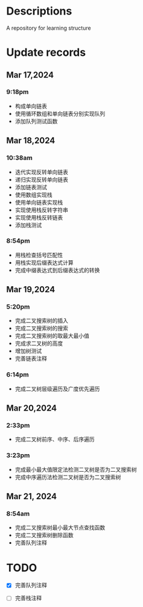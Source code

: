 # Descriptions

A repository for learning structure

# Update records

## Mar 17,2024

### 9:18pm

- 构成单向链表
- 使用循环数组和单向链表分别实现队列
- 添加队列测试函数

## Mar 18,2024

### 10:38am

- 迭代实现反转单向链表
- 递归实现反转单向链表
- 添加链表测试
- 使用数组实现栈
- 使用单向链表实现栈
- 实现使用栈反转字符串
- 实现使用栈反转链表
- 添加栈测试

### 8:54pm

- 用栈检查括号匹配性
- 用栈实现后缀表达式计算
- 完成中缀表达式到后缀表达式的转换

## Mar 19,2024

### 5:20pm

- 完成二叉搜索树的插入
- 完成二叉搜索树的搜索
- 完成二叉搜索树的取最大最小值
- 完成求二叉树的高度
- 增加树测试
- 完善链表注释

### 6:14pm

- 完成二叉树层级遍历及广度优先遍历

## Mar 20,2024

### 2:33pm

- 完成二叉树前序、中序、后序遍历

### 3:23pm

- 完成最小最大值限定法检测二叉树是否为二叉搜索树
- 完成中序遍历法检测二叉树是否为二叉搜索树

## Mar 21, 2024

### 8:54am

- 完成二叉搜索树最小最大节点查找函数
- 完成二叉搜索树删除函数
- 完善队列注释

# TODO

- [x] 完善队列注释
- [ ] 完善栈注释

